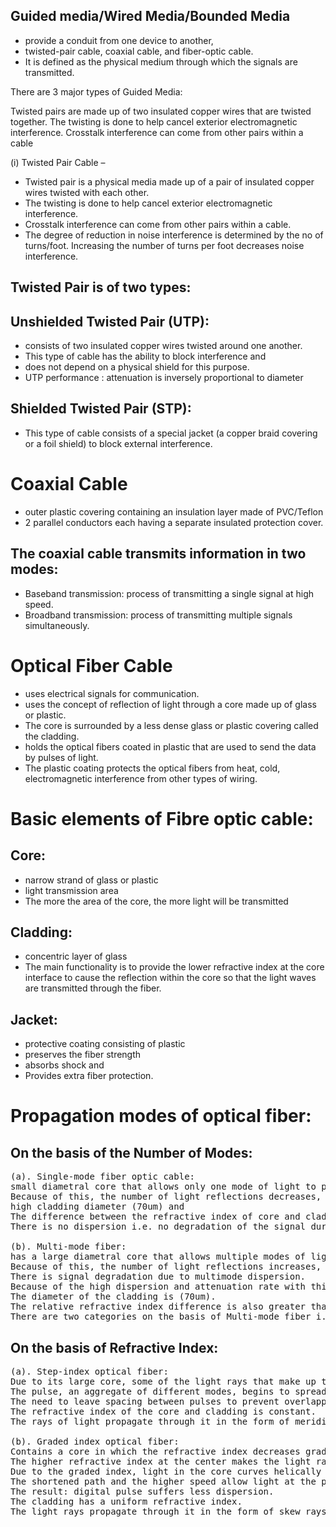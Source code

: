 

## Guided media/Wired Media/Bounded Media
- provide a conduit from one device to another, 
- twisted-pair cable, coaxial cable, and fiber-optic cable.
- It is defined as the physical medium through which the signals are transmitted.

There are 3 major types of Guided Media: 

Twisted pairs are made up of two insulated copper wires that are twisted together. The twisting is done to help cancel exterior electromagnetic interference. Crosstalk interference can come from other pairs within a cable

(i) Twisted Pair Cable – 
- Twisted pair is a physical media made up of a pair of insulated copper wires twisted with each other.
- The twisting is done to help cancel exterior electromagnetic interference.
- Crosstalk interference can come from other pairs within a cable.
- The degree of reduction in noise interference is determined by the no of turns/foot. Increasing the number of turns per foot decreases noise interference.

## Twisted Pair is of two types: 

## Unshielded Twisted Pair (UTP): 
- consists of two insulated copper wires twisted around one another. 
- This type of cable has the ability to block interference and 
- does not depend on a physical shield for this purpose.
- UTP performance : attenuation is inversely proportional to diameter
 
## Shielded Twisted Pair (STP):
- This type of cable consists of a special jacket (a copper braid covering or a foil shield) to block external interference. 

# Coaxial Cable
- outer plastic covering containing an insulation layer made of PVC/Teflon
- 2 parallel conductors each having a separate insulated protection cover. 

## The coaxial cable transmits information in two modes: 
- Baseband transmission: process of transmitting a single signal at high speed.
- Broadband transmission: process of transmitting multiple signals simultaneously.

# Optical Fiber Cable  
- uses electrical signals for communication.
- uses the concept of reflection of light through a core made up of glass or plastic.
- The core is surrounded by a less dense glass or plastic covering called the cladding.
- holds the optical fibers coated in plastic that are used to send the data by pulses of light.
- The plastic coating protects the optical fibers from heat, cold, electromagnetic interference from other types of wiring.

# Basic elements of Fibre optic cable:

## Core:
- narrow strand of glass or plastic 
- light transmission area 
- The more the area of the core, the more light will be transmitted
 
## Cladding:  
- concentric layer of glass 
- The main functionality is to provide the lower refractive index at the core interface to cause the reflection within the core so that the light waves are transmitted through the fiber.

## Jacket: 
- protective coating consisting of plastic 
- preserves the fiber strength 
- absorbs shock and 
- Provides extra fiber protection.

# Propagation modes of optical fiber:

## On the basis of the Number of Modes:
<pre>
(a). Single-mode fiber optic cable:
small diametral core that allows only one mode of light to propagate.
Because of this, the number of light reflections decreases, lowering attenuation and creating the ability for the signal to travel further. 
high cladding diameter (70um) and 
The difference between the refractive index of core and cladding is very small.
There is no dispersion i.e. no degradation of the signal during traveling through the fiber. 

(b). Multi-mode fiber:
has a large diametral core that allows multiple modes of light to propagate. 
Because of this, the number of light reflections increases, creating the ability for more data to pass through at a given time. 
There is signal degradation due to multimode dispersion. 
Because of the high dispersion and attenuation rate with this type of fiber, the quality of the signal is reduced over long distances. 
The diameter of the cladding is (70um). 
The relative refractive index difference is also greater than single mode fiber.
There are two categories on the basis of Multi-mode fiber i.e. Step Index Fiber and Graded Index Fiber. Basically these are categories under the types of optical fiber on the basis of Refractive Index.
</pre>
## On the basis of Refractive Index:
<pre>
(a). Step-index optical fiber:
Due to its large core, some of the light rays that make up the digital pulse may travel a direct route, whereas others zigzag as they bounce off the cladding. These alternate paths cause the different groups of light rays, referred to as modes, to arrive separately at the receiving point. 
The pulse, an aggregate of different modes, begins to spread out, losing its well-defined shape. 
The need to leave spacing between pulses to prevent overlapping, limits the amount of information that can be sent. 
The refractive index of the core and cladding is constant. 
The rays of light propagate through it in the form of meridional rays which cross the fiber axis during every reflection at the core-cladding boundary.

(b). Graded index optical fiber:
Contains a core in which the refractive index decreases gradually from the center axis out toward the cladding. 
The higher refractive index at the center makes the light rays moving down the axis advance more slowly than those near the cladding.
Due to the graded index, light in the core curves helically rather than zigzag off the cladding, reducing its travel distance. 
The shortened path and the higher speed allow light at the periphery to arrive at a receiver at about the same time as the slow but straight rays in the core axis. 
The result: digital pulse suffers less dispersion. 
The cladding has a uniform refractive index. 
The light rays propagate through it in the form of skew rays or helical rays.
</pre>

